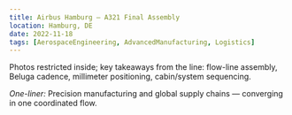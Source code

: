 ```yaml
---
title: Airbus Hamburg — A321 Final Assembly
location: Hamburg, DE
date: 2022-11-18
tags: [AerospaceEngineering, AdvancedManufacturing, Logistics]
---
```


Photos restricted inside; key takeaways from the line: flow-line assembly,
Beluga cadence, millimeter positioning, cabin/system sequencing.

*One-liner:* Precision manufacturing and global supply chains — converging in one coordinated flow.